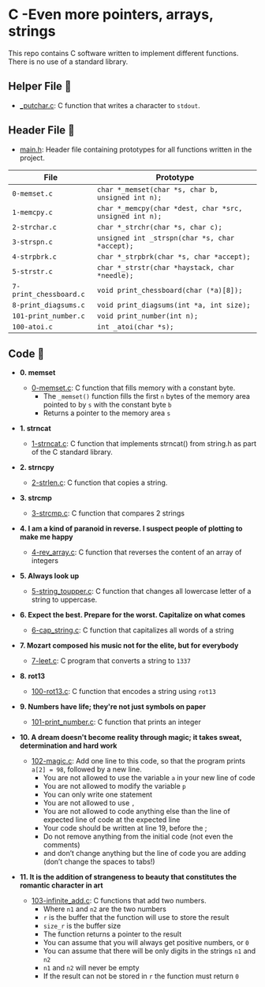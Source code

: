 # C -Even more pointers, arrays, strings

This repo contains C software written to implement different functions. There is no use of a standard library.

## Helper File :raised_hands:

* [_putchar.c](./_putchar.c): C function that writes a character to `stdout`.

## Header File :file_folder:

* [main.h](./main.h): Header file containing prototypes for all
functions written in the project.

| File                     | Prototype                                              |
| ------------------------ | --------------------------------                       |
| `0-memset.c`             | `char *_memset(char *s, char b, unsigned int n);`      |
| `1-memcpy.c`             | `char *_memcpy(char *dest, char *src, unsigned int n);`|
| `2-strchar.c`            | `char *_strchr(char *s, char c);`                      |
| `3-strspn.c`             | `unsigned int _strspn(char *s, char *accept);`         |
| `4-strpbrk.c`            | `char *_strpbrk(char *s, char *accept);`               |
| `5-strstr.c`             | `char *_strstr(char *haystack, char *needle);`         |
| `7-print_chessboard.c`   | `void print_chessboard(char (*a)[8]);`                 |
| `8-print_diagsums.c`     | `void print_diagsums(int *a, int size);`               |
| `101-print_number.c`     | `void print_number(int n);`                            |
| `100-atoi.c`             | `int _atoi(char *s);`                                  |

## Code :page_with_curl:

* **0. memset**
  * [0-memset.c](./0-memset.c): C function that fills memory with a constant byte.
    * The `_memset()` function fills the first `n` bytes of the memory area pointed to by `s` with the constant byte `b`
    * Returns a pointer to the memory area `s`

* **1. strncat**
  * [1-strncat.c](./1-strncat.c): C function that implements strncat() from string.h as part of the C standard library. 

* **2. strncpy**
  * [2-strlen.c](./2-strlen.c): C function that copies a string.

* **3. strcmp**
  * [3-strcmp.c](./3-strcmp.c): C function that compares 2 strings

* **4. I am a kind of paranoid in reverse. I suspect people of plotting to make me happy**
  * [4-rev_array.c](./4-rev_array.c): C function that reverses the content of an array of integers

* **5. Always look up**
  * [5-string_toupper.c](./5-string_toipper.c): C function that changes all lowercase letter of a string to uppercase.

* **6. Expect the best. Prepare for the worst. Capitalize on what comes**
  * [6-cap_string.c](./6-cap_string.c): C function that capitalizes all words of a string

* **7. Mozart composed his music not for the elite, but for everybody**
  * [7-leet.c](./7-leet.c): C program that converts a string to `1337`

* **8. rot13**
  * [100-rot13.c](./100-rot13.c): C function that encodes a string using `rot13`

* **9. Numbers have life; they're not just symbols on paper**
  * [101-print_number.c](./101-print_number.c): C function that prints an integer

* **10. A dream doesn't become reality through magic; it takes sweat, determination and hard work**
  * [102-magic.c](./102-magic.c): Add one line to this code, so that the program prints `a[2] = 98`, followed by a new line.
    * You are not allowed to use the variable `a` in your new line of code
    * You are not allowed to modify the variable `p`
    * You can only write one statement
    * You are not allowed to use `,`
    * You are not allowed to code anything else than the line of expected line of code at the expected line
    * Your code should be written at line 19, before the ;
    * Do not remove anything from the initial code (not even the comments)
    * and don’t change anything but the line of code you are adding (don’t change the spaces to tabs!)

* **11.  It is the addition of strangeness to beauty that constitutes the romantic character in art**
  * [103-infinite_add.c](./103-infinite_add.c): C functions that add two numbers.
    * Where `n1` and `n2` are the two numbers
    * `r` is the buffer that the function will use to store the result
    * `size_r` is the buffer size
    * The function returns a pointer to the result
    * You can assume that you will always get positive numbers, or `0`
    * You can assume that there will be only digits in the strings `n1` and `n2`
    * `n1` and `n2` will never be empty
    * If the result can not be stored in `r` the function must return `0`

